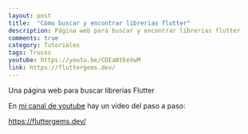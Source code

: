 ```yaml
---
layout: post
title:  "Cómo buscar y encontrar librerias flutter"
description: Página web para buscar y encontrar librerias flutter
comments: true
category: Tutoriales
tags: Trucos
youtube: https://youtu.be/CDEaBtEeVwM
link: https://fluttergems.dev/
---
```

Una página web para buscar librerias Flutter

En <a target="_blank" href="{{ page.youtube }}">mi canal de youtube</a> hay un video del paso a paso:

<a target="_blank" href="{{ page.link }}">https://fluttergems.dev/</a> 
